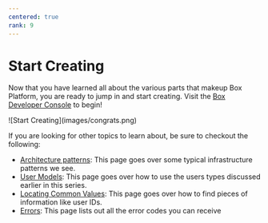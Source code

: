```yaml
---
centered: true
rank: 9
---
```


# Start Creating

Now that you have learned all about the various parts that makeup Box Platform,
you are ready to jump in and start creating. Visit
the [Box Developer Console][devconsole] to begin!

<ImageFrame center>
![Start Creating](images/congrats.png)
</ImageFrame>

If you are looking for other topics to learn about, be sure to checkout
the following:

- [Architecture patterns][arch_patterns]: This page goes over some typical infrastructure patterns we see.
- [User Models][user_models]: This page goes over how to use the users types discussed earlier in this series.
- [Locating Common Values][common_values]: This page goes over how to find pieces of information like user IDs.
- [Errors][errors]: This page lists out all the error codes you can receive

[devconsole]: https://cloud.app.box.com/developers/console
[arch_patterns]: page://platform/appendix/architecture-patterns
[user_models]: page://platform/appendix//user-models
[common_values]: page://platform/appendix/locating-values
[errors]: g://api-calls/permissions-and-errors/common-errors